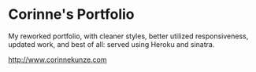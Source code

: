 Corinne's Portfolio
=========

My reworked portfolio, with cleaner styles, better utilized responsiveness, updated work, and best of all: served using Heroku and sinatra.

http://www.corinnekunze.com
